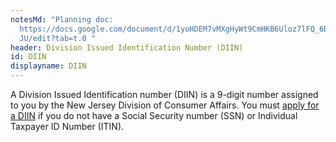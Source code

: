 ```yaml
---
notesMd: "Planning doc:
  https://docs.google.com/document/d/1yoHDEM7vMXgHyWt9CmHKB6Uloz7lFQ_6B3h8jKfc4\
  JU/edit?tab=t.0 "
header: Division Issued Identification Number (DIIN)
id: DIIN
displayname: DIIN
---
```

A Division Issued Identification number (DIIN) is a 9-digit number assigned to you by the New Jersey Division of Consumer Affairs. You must [apply for a DIIN](https://www.njconsumeraffairs.gov/Documents/Certification-Form-for-Applicants-with-no-Social-Security-Number-or-Individual-Taxpayer-ID-Number.pdf#search=social%20security) if you do not have a Social Security number (SSN) or Individual Taxpayer ID Number (ITIN).
